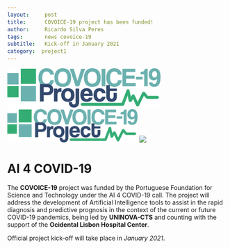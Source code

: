 ```yaml
---
layout:     post
title:      COVOICE-19 project has been funded!
author:     Ricardo Silva Peres
tags: 		news covoice-19
subtitle:  	Kick-off in January 2021
category:  project1
---
```

<!-- Start Writing Below in Markdown -->

<!--![UNINOVA-CTS](https://www.fct.unl.pt/sites/default/files/logo_cts.png?1435069699)-->
![COVOICE-19 Logo](https://raw.githubusercontent.com/RicardoSPeres/COVOICE-19/gh-pages/img/logos/covoice_text_white_logo.png) 
<img src="https://raw.githubusercontent.com/RicardoSPeres/COVOICE-19/gh-pages/img/logos/covoice_text_white_logo.png" width="300px">
<img src="https://www.fct.unl.pt/sites/default/files/logo_cts.png?1435069699" width="200px">

# AI 4 COVID-19

The **COVOICE-19** project was funded by the Portuguese Foundation for Science and Technology under the AI 4 COVID-19 call. The project will address the development of Artificial Intelligence tools to assist in the rapid diagnosis and predictive prognosis in the context of the current or future COVID-19 pandemics, being led by **UNINOVA-CTS** and counting with the support of the **Ocidental Lisbon Hospital Center**.

Official project kick-off will take place in *January 2021*.
